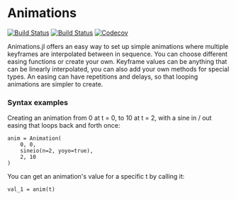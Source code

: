 # Animations

[![Build Status](https://travis-ci.com/jkrumbiegel/Animations.jl.svg?branch=master)](https://travis-ci.com/jkrumbiegel/Animations.jl)
[![Build Status](https://ci.appveyor.com/api/projects/status/github/jkrumbiegel/Animations.jl?svg=true)](https://ci.appveyor.com/project/jkrumbiegel/Animations-jl)
[![Codecov](https://codecov.io/gh/jkrumbiegel/Animations.jl/branch/master/graph/badge.svg)](https://codecov.io/gh/jkrumbiegel/Animations.jl)

Animations.jl offers an easy way to set up simple animations where multiple keyframes
are interpolated between in sequence. You can choose different easing functions or
create your own. Keyframe values can be anything that can be linearly interpolated, you
can also add your own methods for special types. An easing can have repetitions and
delays, so that looping animations are simpler to create.

### Syntax examples

Creating an animation from 0 at t = 0, to 10 at t = 2, with a sine in / out easing that loops back and forth once:

```
anim = Animation(
    0, 0,
    sineio(n=2, yoyo=true),
    2, 10
)
```

You can get an animation's value for a specific t by calling it:

```
val_1 = anim(t)
```
